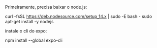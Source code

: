 Primeiramente, precisa baixar o node.js:

curl -fsSL https://deb.nodesource.com/setup_14.x | sudo -E bash -
sudo apt-get install -y nodejs

instale o cli do expo:

npm install --global expo-cli
